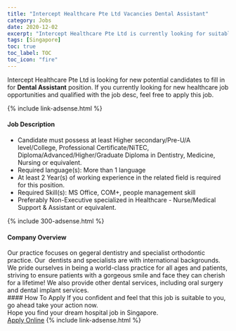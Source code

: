 ```yaml
---
title: "Intercept Healthcare Pte Ltd Vacancies Dental Assistant" 
category: Jobs 
date: 2020-12-02 
excerpt: "Intercept Healthcare Pte Ltd is currently looking for suitable person to fill in the Dental Assistant which positioned at Singapore" 
tags: [Singapore] 
toc: true 
toc_label: TOC 
toc_icon: "fire" 
--- 
```


<p>Intercept Healthcare Pte Ltd is looking for new potential candidates to fill in for <b>Dental Assistant</b> position. If you currently looking for new healthcare job opportunities and qualified with the job desc, feel free to apply this job.
</p>{% include link-adsense.html %} 
<div><div><div><h4>Job Description</h4></div></div><div><div><span><div><ul><li>Candidate must possess at least Higher secondary/Pre-U/A level/College, Professional Certificate/NiTEC, Diploma/Advanced/Higher/Graduate Diploma in Dentistry, Medicine, Nursing or equivalent.</li><li>Required language(s):&#160;More than 1 language</li><li>At least 2&#160;Year(s) of working experience in the related field is required for this position.</li><li>Required Skill(s): MS Office, COM+, people management skill</li><li>Preferably Non-Executive specialized in Healthcare - Nurse/Medical Support &amp; Assistant or equivalent.</li></ul></div></span></div></div></div> 
{% include 300-adsense.html %} 
<div><div><div><h4>Company Overview</h4></div></div><div><div><span><div><div>Our practice focuses on gegeral dentistry and specialist orthodontic practice. Our&#160; dentists and specialists are with international backgrounds. We pride ourselves in being a world-class practice for all ages and patients, striving to ensure patients with a gorgeous smile and face they can cherish for a lifetime! We also provide other dental services, including oral surgery and dental implant services.</div></div></span></div></div></div> 
#### How To Apply 
If you confident and feel that this job is suitable to you, go ahead take your action now. <br/> 
Hope you find your dream hospital job in Singapore. <br/> 
<a href="https://www.jobstreet.com.my/en/job/dental-assistant-8227313/origin/sg?jobId=jobstreet-sg-job-8227313&sectionRank=22&token=0~20e28f80-b4ba-4879-9203-766f991aea16&fr=SRP%20View%20In%20New%20Ta" class="btn btn--warning" target="_blank" rel="nofollow noopenner">Apply Online</a> 
{% include link-adsense.html %} 